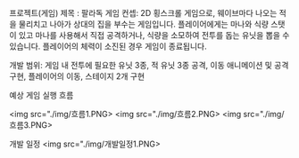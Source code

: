 프로젝트(게임) 제목 : 팔라독
게임 컨셉: 2D 횡스크롤 게임으로, 웨이브마다 나오는 적을 물리치고 나아가 상대의 집을 부수는 게임입니다. 플레이어에게는 마나와 식량 스탯이 있고 마나를 사용해서 직접 공격하거나, 식량을 소모하여 전투를 돕는 유닛을 뽑을 수 있습니다. 플레이어의 체력이 소진된 경우 게임이 종료됩니다.

개발 범위: 게임 내 전투에 필요한 유닛 3종, 적 유닛 3종 공격, 이동 애니메이션 및 공격 구현, 플레이어의 이동, 스테이지 2개 구현 


예상 게임 실행 흐름

<img src="./img/흐름1.PNG>
<img src="./img/흐름2.PNG>
<img src="./img/흐름3.PNG>

개발 일정
<img src="./img/개발일정1.PNG>
